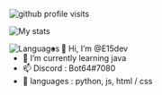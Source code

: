 <a><img align="top" src="https://komarev.com/ghpvc/?username=E15dev&color=13BCEF&style=flat-square&label=profile+visits" alt="github profile visits" /></a>

<a><img align="ltop" src="https://github-readme-stats.vercel.app/api?username=E15dev&count_private=false&show_icons=true&title_color=00EAE0&text_color=BBBBBB&bg_color=232323&icon_color=00BBEE&border_radius=25&border_color=00DC12" alt="My stats" /></a>

<a><img align="left" src="https://github-readme-stats.vercel.app/api/top-langs/?username=E15dev&count_private=false&show_icons=true&title_color=00EAE0&text_color=BBBBBB&bg_color=45,131313,3F3F3F&icon_color=00BBEE&border_radius=25&border_color=00DC12&langs_count=64" alt="Languages" /></a>





- 👋 Hi, I’m @E15dev
- 🌱 I’m currently learning java
- 📫 Discord : Bot64#7080
- 📘 languages : python, js, html / css
